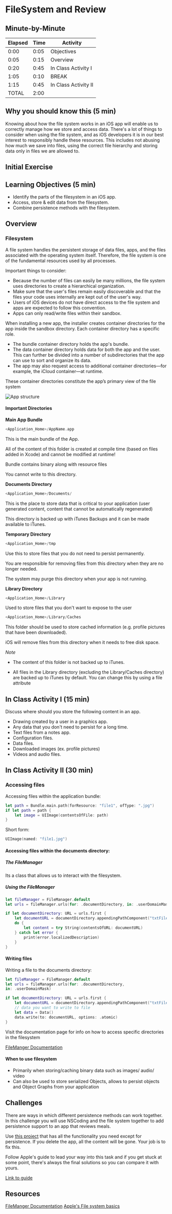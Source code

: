 # FileSystem and Review

## Minute-by-Minute

| **Elapsed** | **Time**  | **Activity**              |
| ----------- | --------- | ------------------------- |
| 0:00        | 0:05      | Objectives                |
| 0:05        | 0:15      | Overview                  |
| 0:20        | 0:45      | In Class Activity I       |
| 1:05        | 0:10      | BREAK                     |
| 1:15        | 0:45      | In Class Activity II      |
| TOTAL       | 2:00      |                           |

## Why you should know this (5 min)

Knowing about how the file system works in an iOS app will enable us to correctly manage how we store and access data. There's a lot of things to consider when using the file system, and as iOS developers it is in our best interest to responsibly handle these resources. This includes not abusing how much we save into files, using the correct file hierarchy and storing data only in files we are allowed to.

## Initial Exercise

## Learning Objectives (5 min)

- Identify the parts of the filesystem in an iOS app.
- Access, store & edit data from the filesystem.
- Combine persistence methods with the filesystem.

## Overview

### Filesystem

A file system handles the persistent storage of data files, apps, and the files associated with the operating system itself.
Therefore, the file system is one of the fundamental resources used by all processes.

Important things to consider:
- Because the number of files can easily be many millions, the file system uses directories to create a hierarchical organization.
- Make sure that the user's files remain easily discoverable and that the files your code uses internally are kept out of the user's way.
- Users of iOS devices do not have direct access to the file system and apps are expected to follow this convention.
- Apps can only read/write files within their sandbox.


When installing a new app, the installer creates container directories for the app inside the sandbox directory. Each container directory has a specific role.

- The bundle container directory holds the app's bundle.  
- The data container directory holds data for both the app and the user. This can further be divided into a number of subdirectories that the app can use to sort and organize its data.
- The app may also request access to additional container directories—for example, the iCloud container—at runtime.

These container directories constitute the app’s primary view of the file system

![App structure](app-structure.png)

#### Important Directories

**Main App Bundle**

```swift
<Application_Home>/AppName.app
```

This is the main bundle of the App.

All of the content of this folder is created at compile time (based on files added in
Xcode) and cannot be modified at runtime!

Bundle contains binary along with resource files

You cannot write to this directory.


**Documents Directory**

```swift
<Application_Home>/Documents/
```

This is the place to store data that is critical to your application
(user generated content, content that cannot be automatically
regenerated)

This directory is backed up with iTunes Backups and it can be
made available to iTunes.


**Temporary Directory**

```swift
<Application_Home>/tmp
```

Use this to store files that you do not need to persist
permanently.

You are responsible for removing files from this
directory when they are no longer needed.

The system may purge this directory when your app is not running.


**Library Directory**

```swift
<Application_Home>/Library
```
Used to store files that you don't want to expose to the user


```swift
<Application_Home>/Library/Caches
```

This folder should be used to store cached information (e.g.
profile pictures that have been downloaded).

iOS will remove files from this directory when it needs to free
disk space.

*Note*

- The content of this folder is not backed up to iTunes.

- All files in the Library directory (excluding the Library/Caches
directory) are backed up to iTunes by default. You can change
this by using a file attribute

## In Class Activity I (15 min)

Discuss where should you store the following content in an app.

- Drawing created by a user in a graphics app.
- Any data that you don't need to persist for a long time.
- Text files from a notes app.
- Configuration files.
- Data files.
- Downloaded images (ex. profile pictures)
- Videos and audio files.

## In Class Activity II (30 min)

### Accessing files

Accessing files within the application bundle:

```swift
let path = Bundle.main.path(forResource: "file1", ofType: ".jpg")
if let path = path {
    let image = UIImage(contentsOfFile: path)
}
```
Short form:
```swift
UIImage(named: "file1.jpg")
```

#### Accessing files within the documents directory:
##### The FileManager

Its a class that allows us to interact with the filesystem.

##### Using the FileManager

```swift
let fileManager = FileManager.default
let urls = fileManager.urls(for: .documentDirectory, in: .userDomainMask)

if let documentDirectory: URL = urls.first {
    let documentURL = documentDirectory.appendingPathComponent("txtFile.txt")
    do {
        let content = try String(contentsOfURL: documentURL)
    } catch let error {
        print(error.localizedDescription)
    }
}
 ```

#### Writing files

Writing a file to the documents directory:

```swift
let fileManager = FileManager.default
let urls = fileManager.urls(for: .documentDirectory,
in: .userDomainMask)

if let documentDirectory: URL = urls.first {
    let documentURL = documentDirectory.appendingPathComponent("txtFile.txt")
    // data you want to write to file
    let data = Data()
    data.write(to: documentURL, options: .atomic)
}
```
Visit the documentation page for info on how to access specific directories in the filesystem

[FileManger Documentation](https://developer.apple.com/documentation/foundation/filemanager)


#### When to use filesystem

- Primarily when storing/caching binary data such as images/ audio/ video
- Can also be used to store serialized Objects, allows to persist objects and Object Graphs from your application


## Challenges

There are ways in which different persistence methods can work together. In this challenge you will use NSCoding and the file system together to add persistence support to an app that reviews meals.

Use [this project](https://developer.apple.com/sample-code/swift/downloads/08_ImplementEditAndDeleteBehavior.zip) that has all the functionality you need except for persistence. If you delete the app, all the content will be gone. Your job is to fix this.

Follow Apple's guide to lead your way into this task and if you get stuck at some point, there's always the final solutions so you can compare it with yours.

[Link to guide](https://developer.apple.com/library/archive/referencelibrary/GettingStarted/DevelopiOSAppsSwift/PersistData.html#//apple_ref/doc/uid/TP40015214-CH14-SW1)

<!--Clone/Download the repo below to get started:

[Bundle Challenge - Robo Profiles](https://github.com/Product-College-Labs/RoboProfiles) -->


## Resources

[FileManger Documentation](https://developer.apple.com/documentation/foundation/filemanager)
[Apple's File system basics](https://developer.apple.com/library/archive/documentation/FileManagement/Conceptual/FileSystemProgrammingGuide/FileSystemOverview/FileSystemOverview.html)
